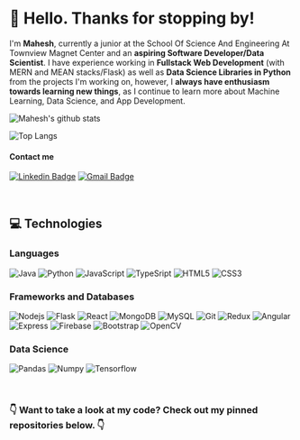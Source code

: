 # :wave: Hello. Thanks for stopping by!

I'm **Mahesh**, currently a junior at the School Of Science And Engineering At Townview Magnet Center and an **aspiring Software Developer/Data Scientist**. I have experience working in **Fullstack Web Development** (with MERN and MEAN stacks/Flask) as well as **Data Science Libraries in Python** from the projects I'm working on, however, I **always have enthusiasm towards learning new things**, as I continue to learn more about Machine Learning, Data Science, and App Development.

![Mahesh's github stats](https://github-readme-stats.vercel.app/api?username=MaheshNat&show_icons=true&theme=dark)

![Top Langs](https://github-readme-stats.vercel.app/api/top-langs/?username=MaheshNat&theme=dark&langs_count=8)

#### Contact me

[![Linkedin Badge](https://img.shields.io/badge/-Mahesh%20Natamai-blue?style=flat-square&logo=Linkedin&logoColor=white&link=https://www.linkedin.com/in/mahesh-natamai-b17683188/)](https://www.linkedin.com/in/mahesh-natamai-b17683188/)
[![Gmail Badge](https://img.shields.io/badge/-maheshkumar.natamai@gmail.com-c14438?style=flat-square&logo=Gmail&logoColor=white&link=mailto:maheshkumar.natamai@gmail.com)](mailto:maheshkumar.natamai@gmail.com)

&nbsp;

## :computer: Technologies

### Languages

![Java](https://img.shields.io/badge/-Java-red?style=flat-square&logo=java) ![Python](https://img.shields.io/badge/-Python-black?style=flat-square&logo=Python) ![JavaScript](https://img.shields.io/badge/-JavaScript-black?style=flat-square&logo=javascript) ![TypeSript](https://img.shields.io/badge/-TypeScript-black?style=flat-square&logo=typescript) ![HTML5](https://img.shields.io/badge/-HTML5-black?style=flat-square&logo=html5) ![CSS3](https://img.shields.io/badge/-CSS3-black?style=flat-square&logo=css3)

### Frameworks and Databases

![Nodejs](https://img.shields.io/badge/-Nodejs-green?style=flat-square&logo=Node.js) ![Flask](https://img.shields.io/badge/-Flask-336791?style=flat-square&logo=flask) ![React](https://img.shields.io/badge/-React-black?style=flat-square&logo=react) ![MongoDB](https://img.shields.io/badge/-MongoDB-black?style=flat-square&logo=mongodb) ![MySQL](https://img.shields.io/badge/-MySQL-orange?style=flat-square&logo=mysql) ![Git](https://img.shields.io/badge/-Git-black?style=flat-square&logo=git) ![Redux](https://img.shields.io/badge/-Redux-336791?style=flat-square&logo=redux) ![Angular](https://img.shields.io/badge/-Angular-red?style=flat-square&logo=angular) ![Express](https://img.shields.io/badge/-Express-336791?style=flat-square) ![Firebase](https://img.shields.io/badge/-Firebase-black?style=flat-square&logo=firebase) ![Bootstrap](https://img.shields.io/badge/-Bootstrap-336791?style=flat-square&logo=bootstrap) ![OpenCV](https://img.shields.io/badge/-OpenCV-black?style=flat-square)

### Data Science

![Pandas](https://img.shields.io/badge/-Pandas-336791?style=flat-square&logo=pandas) ![Numpy](https://img.shields.io/badge/-Numpy-black?style=flat-square&logo=numpy) ![Tensorflow](https://img.shields.io/badge/-Tensorflow-black?style=flat-square&logo=Tensorflow)

&nbsp;

### :point_down: Want to take a look at my code? Check out my pinned repositories below. :point_down:
